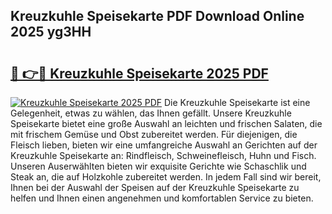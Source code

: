 ## Kreuzkuhle Speisekarte PDF Download Online 2025 yg3HH

# <h2><a href="http://gcdgkmq.nevu.top/?p=Kreuzkuhle+Speisekarte">🔗 👉🔴 Kreuzkuhle Speisekarte 2025 PDF</a></h2>

[![Kreuzkuhle Speisekarte 2025 PDF](https://i.imgur.com/dBaPXMq.png)](http://gcdgkmq.nevu.top/?p=Kreuzkuhle+Speisekarte)
Die Kreuzkuhle Speisekarte ist eine Gelegenheit, etwas zu wählen, das Ihnen gefällt. Unsere Kreuzkuhle Speisekarte bietet eine große Auswahl an leichten und frischen Salaten, die mit frischem Gemüse und Obst zubereitet werden. Für diejenigen, die Fleisch lieben, bieten wir eine umfangreiche Auswahl an Gerichten auf der Kreuzkuhle Speisekarte an: Rindfleisch, Schweinefleisch, Huhn und Fisch. Unseren Auserwählten bieten wir exquisite Gerichte wie Schaschlik und Steak an, die auf Holzkohle zubereitet werden. In jedem Fall sind wir bereit, Ihnen bei der Auswahl der Speisen auf der Kreuzkuhle Speisekarte zu helfen und Ihnen einen angenehmen und komfortablen Service zu bieten.
